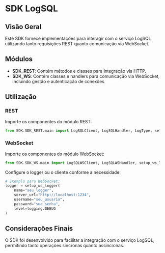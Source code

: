 # SDK LogSQL

## Visão Geral

Este SDK fornece implementações para interagir com o serviço LogSQL utilizando tanto requisições REST quanto comunicação via WebSocket.

## Módulos

- **SDK_REST**: Contém métodos e classes para integração via HTTP.
- **SDK_WS**: Contém classes e handlers para comunicação via WebSocket, incluindo gestão e autenticação de conexões.

## Utilização

### REST
Importe os componentes do módulo REST:
```python
from SDK.SDK_REST.main import LogSQLClient, LogSQLHandler, LogType, setup_rest_logger
```

### WebSocket
Importe os componentes do módulo WebSocket:
```python
from SDK.SDK_WS.main import LogSQLWSClient, LogSQLWSHandler, setup_ws_logger
```

Configure o logger ou o cliente conforme a necessidade:
```python
# Exemplo para WebSocket:
logger = setup_ws_logger(
    name="seu_logger",
    server_url="http://localhost:1234",
    username="seu_usuario",
    password="sua_senha",
    level=logging.DEBUG
)
```

## Considerações Finais

O SDK foi desenvolvido para facilitar a integração com o serviço LogSQL, permitindo tanto operações síncronas quanto assíncronas.
